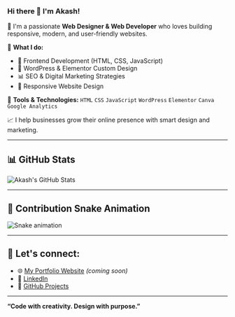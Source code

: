 ### Hi there 👋 I'm Akash!

🎯 I'm a passionate **Web Designer & Web Developer** who loves building responsive, modern, and user-friendly websites.

💼 **What I do:**
- 🔧 Frontend Development (HTML, CSS, JavaScript)
- 🎨 WordPress & Elementor Custom Design
- 📊 SEO & Digital Marketing Strategies
- 📱 Responsive Website Design

📌 **Tools & Technologies:**
`HTML` `CSS` `JavaScript` `WordPress` `Elementor` `Canva` `Google Analytics`

📈 I help businesses grow their online presence with smart design and marketing.

---

## 📊 GitHub Stats

![Akash's GitHub Stats](https://github-readme-stats.vercel.app/api?username=abuabdullahakash&show_icons=true&theme=radical)

---

## 🐍 Contribution Snake Animation

![Snake animation](https://github.com/abuabdullahakash/abuabdullahakash/blob/output/github-contribution-grid-snake.svg)

---

## 🔗 Let's connect:
- 🌐 [My Portfolio Website](#) *(coming soon)*  
- 💼 [LinkedIn](https://shorturl.at/enlf8)  
- 🧠 [GitHub Projects](https://github.com/abuabdullahakash)

---

**“Code with creativity. Design with purpose.”**

